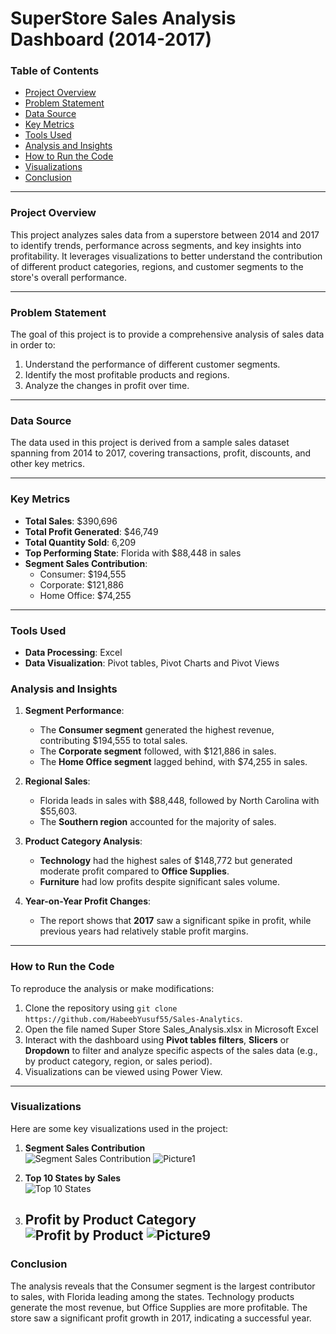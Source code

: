 # **SuperStore Sales Analysis Dashboard (2014-2017)**

### **Table of Contents**
- [Project Overview](#project-overview)
- [Problem Statement](#problem-statement)
- [Data Source](#data-source)
- [Key Metrics](#key-metrics)
- [Tools Used](#tools-used)
- [Analysis and Insights](#analysis-and-insights)
- [How to Run the Code](#how-to-run-the-code)
- [Visualizations](#visualizations)
- [Conclusion](#conclusion)

---

### **Project Overview**

This project analyzes sales data from a superstore between 2014 and 2017 to identify trends, performance across segments, and key insights into profitability. It leverages visualizations to better understand the contribution of different product categories, regions, and customer segments to the store's overall performance.

---

### **Problem Statement**

The goal of this project is to provide a comprehensive analysis of sales data in order to:
1. Understand the performance of different customer segments.
2. Identify the most profitable products and regions.
3. Analyze the changes in profit over time.

---

### **Data Source**

The data used in this project is derived from a sample sales dataset spanning from 2014 to 2017, covering transactions, profit, discounts, and other key metrics.

---

### **Key Metrics**

- **Total Sales**: $390,696
- **Total Profit Generated**: $46,749
- **Total Quantity Sold**: 6,209
- **Top Performing State**: Florida with $88,448 in sales
- **Segment Sales Contribution**: 
  - Consumer: $194,555
  - Corporate: $121,886
  - Home Office: $74,255

---

### **Tools Used**

- **Data Processing**: Excel
- **Data Visualization**:  Pivot tables, Pivot Charts and Pivot Views

### **Analysis and Insights**

1. **Segment Performance**:  
   - The **Consumer segment** generated the highest revenue, contributing $194,555 to total sales.
   - The **Corporate segment** followed, with $121,886 in sales.
   - The **Home Office segment** lagged behind, with $74,255 in sales.

2. **Regional Sales**:  
   - Florida leads in sales with $88,448, followed by North Carolina with $55,603.
   - The **Southern region** accounted for the majority of sales.

3. **Product Category Analysis**:  
   - **Technology** had the highest sales of $148,772 but generated moderate profit compared to **Office Supplies**.
   - **Furniture** had low profits despite significant sales volume.
  
4. **Year-on-Year Profit Changes**:  
   - The report shows that **2017** saw a significant spike in profit, while previous years had relatively stable profit margins.

---

### **How to Run the Code**

To reproduce the analysis or make modifications:
1. Clone the repository using `git clone https://github.com/HabeebYusuf55/Sales-Analytics`.
2. Open the file named Super Store Sales_Analysis.xlsx in Microsoft Excel
3. Interact with the dashboard using **Pivot tables filters**, **Slicers** or **Dropdown** to filter and analyze specific aspects of the sales data (e.g., by product category, region, or sales period). 
4. Visualizations can be viewed using Power View.

---

### **Visualizations**
Here are some key visualizations used in the project:

1. **Segment Sales Contribution**  
   ![Segment Sales Contribution](https://github.com/yourusername/sales-analysis/blob/main/images/segment_sales.png)
   ![Picture1](https://github.com/user-attachments/assets/25f60e98-9209-4471-a7aa-dce8195ad1fb)

2. **Top 10 States by Sales**  
   ![Top 10 States](https://github.com/yourusername/sales-analysis/blob/main/images/top_10_states.png)
   

4. **Profit by Product Category**  
   ![Profit by Product](https://github.com/yourusername/sales-analysis/blob/main/images/product_category_profit.png)
   ![Picture9](https://github.com/user-attachments/assets/35676bf7-b01f-4da0-b210-0942ca749ea0)
   ---


### **Conclusion**

The analysis reveals that the Consumer segment is the largest contributor to sales, with Florida leading among the states. Technology products generate the most revenue, but Office Supplies are more profitable. The store saw a significant profit growth in 2017, indicating a successful year.





